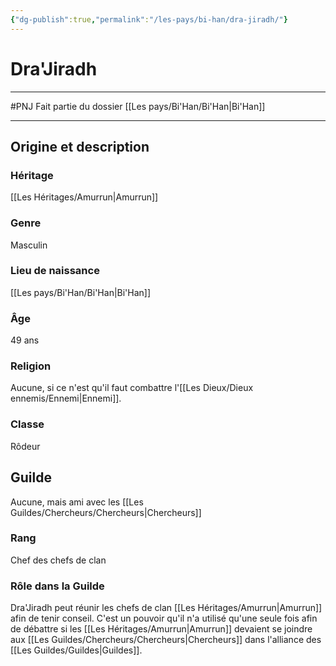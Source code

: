 ```yaml
---
{"dg-publish":true,"permalink":"/les-pays/bi-han/dra-jiradh/"}
---
```


# Dra'Jiradh
---
#PNJ 
Fait partie du dossier [[Les pays/Bi'Han/Bi'Han\|Bi'Han]]

-------
## Origine et description
### Héritage
[[Les Héritages/Amurrun\|Amurrun]]
### Genre
Masculin
### Lieu de naissance
[[Les pays/Bi'Han/Bi'Han\|Bi'Han]]
### Âge
49 ans
### Religion
Aucune, si ce n'est qu'il faut combattre l'[[Les Dieux/Dieux ennemis/Ennemi\|Ennemi]].
### Classe
Rôdeur
## Guilde
Aucune, mais ami avec les [[Les Guildes/Chercheurs/Chercheurs\|Chercheurs]]
### Rang
Chef des chefs de clan
### Rôle dans la Guilde
Dra'Jiradh peut réunir les chefs de clan [[Les Héritages/Amurrun\|Amurrun]] afin de tenir conseil. C'est un pouvoir qu'il n'a utilisé qu'une seule fois afin de débattre si les [[Les Héritages/Amurrun\|Amurrun]] devaient se joindre aux [[Les Guildes/Chercheurs/Chercheurs\|Chercheurs]] dans l'alliance des [[Les Guildes/Guildes\|Guildes]].